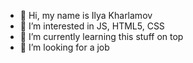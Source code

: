 - 👋 Hi, my name is Ilya Kharlamov
- 👀 I’m interested in JS, HTML5, CSS
- 🌱 I’m currently learning this stuff on top
- 💞️ I’m looking for a job

<!---
kharlamov1/kharlamov1 is a ✨ special ✨ repository because its `README.md` (this file) appears on your GitHub profile.
You can click the Preview link to take a look at your changes.
--->
